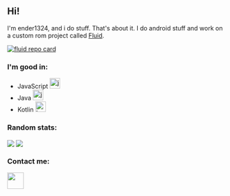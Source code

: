 ## Hi!
I'm ender1324, and i do stuff. That's about it.
I do android stuff and work on a custom rom project called [Fluid](https://github.com/project-fluid).

[![fluid repo card](https://github-readme-stats.vercel.app/api/pin/?username=Project-Fluid&repo=manifest&border_radius=8&icon_color=f44336&theme=dark)](https://github.com/project-fluid/manifest)


### I'm good in:
 * JavaScript <img alt="js" width="24px" src="https://cdn.iconscout.com/icon/free/png-64/javascript-1-225993.png"/>
 * Java <img alt="java" width="24px" src="https://cdn.iconscout.com/icon/free/png-64/java-57-1174929.png"/>
 * Kotlin <img alt="kotlin" width="24px" src="https://cdn.iconscout.com/icon/free/png-64/kotlin-2038873-1720086.png"/>


### Random stats:
<a>
  <img align="center" src="https://github-readme-stats.vercel.app/api?username=ender1324&count_private=true&border_radius=8&icon_color=f44336&show_icons=true&theme=dark" />
</a>
<a>
  <img align="center" src="https://github-readme-stats.vercel.app/api/top-langs/?username=ender1324&layout=compact&border_radius=8&theme=dark" />
</a>


### Contact me:
<a href="https://t.me/ender1324"><img width="38px" src="https://cdn.iconscout.com/icon/free/png-64/telegram-1754812-1490132.png"></a>

<!--
**ender1324/ender1324** is a ✨ _special_ ✨ repository because its `README.md` (this file) appears on your GitHub profile.

Here are some ideas to get you started:

- 🔭 I’m currently working on ...
- 🌱 I’m currently learning ...
- 👯 I’m looking to collaborate on ...
- 🤔 I’m looking for help with ...
- 💬 Ask me about ...
- 📫 How to reach me: ...
- 😄 Pronouns: ...
- ⚡ Fun fact: ...
-->
